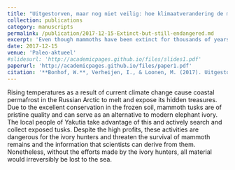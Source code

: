 ```yaml
---
title: "Uitgestorven, maar nog niet veilig: hoe klimaatverandering de mammoet bedreigt"
collection: publications
category: manuscripts
permalink: /publication/2017-12-15-Extinct-but-still-endangered.md
excerpt: 'Even though mammoths have been extinct for thousands of years, they are still endangered. This article explores the threat of climate change to the preservation of fossil- and mummified mammoth remains.'
date: 2017-12-15
venue: 'Paleo-aktueel'
#slidesurl: 'http://academicpages.github.io/files/slides1.pdf'
paperurl: 'http://academicpages.github.io/files/paper1.pdf'
citation: '**Bonhof, W.**, Verheijen, I., & Loonen, M. (2017). Uitgestorven, maar nog niet veilig: hoe klimaatverandering de mammoet bedreigt. Paleo-aktueel, (28), 121-127.'
---
```


Rising temperatures as a result of current climate change cause coastal permafrost in the Russian Arctic to melt and expose its hidden treasures. Due to the excellent conservation in the frozen soil, mammoth tusks are of pristine quality and can serve as an alternative to modern elephant ivory. The local people of Yakutia take advantage of this and actively search and collect exposed tusks. Despite the high profits, these activities are dangerous for the ivory hunters and threaten the survival of mammoth remains and the information that scientists can derive from them. Nonetheless, without the efforts made by the ivory hunters, all material would irreversibly be lost to the sea.
